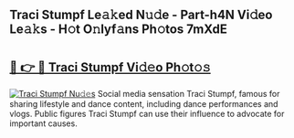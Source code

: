 ## Traci Stumpf Le𝚊𝚔ed N𝚞𝚍e - Part-h4N Vi𝚍eo Le𝚊𝚔s - H𝚘t O𝚗lyf𝚊ns Ph𝚘tos 7mXdE

# <h2><a href="http://hf5b7nz.feru.top/?c=Traci+Stumpf">🔗 👉 🔴 Traci Stumpf Vi𝚍𝚎o Ph𝚘t𝚘𝚜</a></h2>

[![Traci Stumpf Nu𝚍𝚎s](https://i.imgur.com/0TWrTi3.gif)](http://hf5b7nz.feru.top/?c=Traci+Stumpf)
Social media sensation Traci Stumpf, famous for sharing lifestyle and dance content, including dance performances and vlogs. Public figures Traci Stumpf can use their influence to advocate for important causes. 
